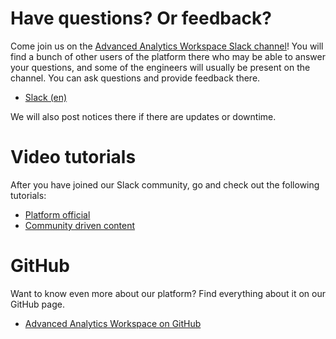 # Have questions? Or feedback?

Come join us on the
[Advanced Analytics Workspace Slack channel](https://statcan-aaw.slack.com)! You
will find a bunch of other users of the platform there who may be able to answer
your questions, and some of the engineers will usually be present on the
channel. You can ask questions and provide feedback there.

- [Slack (en)](https://statcan-aaw.slack.com)

We will also post notices there if there are updates or downtime.

# Video tutorials

After you have joined our Slack community, go and check out the following
tutorials:

- [Platform official](https://www.youtube.com/playlist?list=PL1zlA2D7AHugkDdiyeUHWOKGKUd3MB_nD)
- [Community driven content](https://www.youtube.com/playlist?list=PL1zlA2D7AHuhP0lKbcaD_0KEYUqs1Qrgj)

# GitHub

Want to know even more about our platform? Find everything about it on our
GitHub page.

- [Advanced Analytics Workspace on GitHub](https://github.com/StatCan/daaas)
